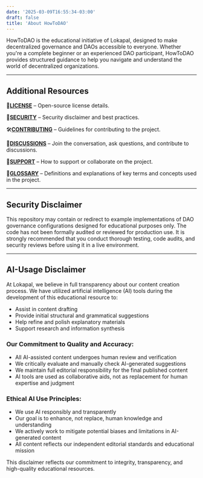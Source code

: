 ```yaml
---
date: '2025-03-09T16:55:34-03:00'
draft: false
title: 'About HowToDAO'
---
```


HowToDAO is the educational initiative of Lokapal, designed to make decentralized governance and DAOs accessible to everyone. Whether you're a complete beginner or an experienced DAO participant, HowToDAO provides structured guidance to help you navigate and understand the world of decentralized organizations.

---

## Additional Resources

📜**[LICENSE](../license/)** – Open-source license details.  

🔐**[SECURITY](../security/)** – Security disclaimer and best practices.  

🛠**[CONTRIBUTING](../contributing/)** – Guidelines for contributing to the project.  

💬**[DISCUSSIONS](https://github.com/lokapal-xyz/education/discussions)** – Join the conversation, ask questions, and contribute to discussions.

🤝**[SUPPORT](../support/)** – How to support or collaborate on the project.  

📖**[GLOSSARY](../glossary/)** – Definitions and explanations of key terms and concepts used in the project.

---

## Security Disclaimer

This repository may contain or redirect to example implementations of DAO governance configurations designed for educational purposes only. The code has not been formally audited or reviewed for production use. It is strongly recommended that you conduct thorough testing, code audits, and security reviews before using it in a live environment.

---

## AI-Usage Disclaimer

At Lokapal, we believe in full transparency about our content creation process. We have utilized artificial intelligence (AI) tools during the development of this educational resource to:

- Assist in content drafting
- Provide initial structural and grammatical suggestions
- Help refine and polish explanatory materials
- Support research and information synthesis

### **Our Commitment to Quality and Accuracy:**

- All AI-assisted content undergoes human review and verification
- We critically evaluate and manually check AI-generated suggestions
- We maintain full editorial responsibility for the final published content
- AI tools are used as collaborative aids, not as replacement for human expertise and judgment

### **Ethical AI Use Principles:**

- We use AI responsibly and transparently
- Our goal is to enhance, not replace, human knowledge and understanding
- We actively work to mitigate potential biases and limitations in AI-generated content
- All content reflects our independent editorial standards and educational mission

This disclaimer reflects our commitment to integrity, transparency, and high-quality educational resources.